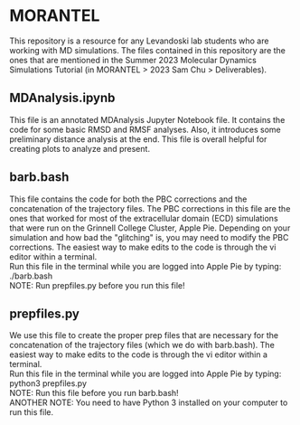 # MORANTEL
This repository is a resource for any Levandoski lab students who are working with MD simulations. The files contained in this repository are the ones that are mentioned in the Summer 2023 Molecular Dynamics Simulations Tutorial (in MORANTEL > 2023 Sam Chu > Deliverables). 

## MDAnalysis.ipynb
This file is an annotated MDAnalysis Jupyter Notebook file. It contains the code for some basic RMSD and RMSF analyses. Also, it introduces some preliminary distance analysis at the end. This file is overall helpful for creating plots to analyze and present.

## barb.bash
This file contains the code for both the PBC corrections and the concatenation of the trajectory files. The PBC corrections in this file are the ones that worked for most of the extracellular domain (ECD) simulations that were run on the Grinnell College Cluster, Apple Pie. Depending on your simulation and how bad the "glitching" is, you may need to modify the PBC corrections. The easiest way to make edits to the code is through the vi editor within a terminal. 
<br>Run this file in the terminal while you are logged into Apple Pie by typing: ./barb.bash
<br>NOTE: Run prepfiles.py before you run this file!

## prepfiles.py
We use this file to create the proper prep files that are necessary for the concatenation of the trajectory files (which we do with barb.bash). The easiest way to make edits to the code is through the vi editor within a terminal. 
<br>Run this file in the terminal while you are logged into Apple Pie by typing: python3 prepfiles.py
<br>NOTE: Run this file before you run barb.bash!
<br>ANOTHER NOTE: You need to have Python 3 installed on your computer to run this file. 
